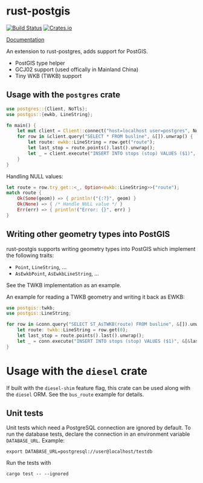 rust-postgis
============

[![Build Status](https://travis-ci.org/andelf/rust-postgis.svg?branch=master)](https://travis-ci.org/andelf/rust-postgis)
[![Crates.io](https://meritbadge.herokuapp.com/postgis)](https://crates.io/crates/postgis)

[Documentation](https://docs.rs/postgis/)

An extension to rust-postgres, adds support for PostGIS.

- PostGIS type helper
- GCJ02 support (used offically in Mainland China)
- Tiny WKB (TWKB) support

## Usage with the `postgres` crate

```rust
use postgres::{Client, NoTls};
use postgis::{ewkb, LineString};

fn main() {
    let mut client = Client::connect("host=localhost user=postgres", NoTls).unwrap();
    for row in &client.query("SELECT * FROM busline", &[]).unwrap() {
        let route: ewkb::LineString = row.get("route");
        let last_stop = route.points().last().unwrap();
        let _ = client.execute("INSERT INTO stops (stop) VALUES ($1)", &[&last_stop]);
    }
}
```

Handling NULL values:
```rust
let route = row.try_get::<_, Option<ewkb::LineString>>("route");
match route {
    Ok(Some(geom)) => { println!("{:?}", geom) }
    Ok(None) => { /* Handle NULL value */ }
    Err(err) => { println!("Error: {}", err) }
}
```

## Writing other geometry types into PostGIS

rust-postgis supports writing geometry types into PostGIS which implement the following traits:

* `Point`, `LineString`, ...
* `AsEwkbPoint`, `AsEwkbLineString`, ...

See the TWKB implementation as an example.

An example for reading a TWKB geometry and writing it back as EWKB:

```rust
use postgis::twkb;
use postgis::LineString;

for row in &conn.query("SELECT ST_AsTWKB(route) FROM busline", &[]).unwrap() {
    let route: twkb::LineString = row.get(0);
    let last_stop = route.points().last().unwrap();
    let _ = conn.execute("INSERT INTO stops (stop) VALUES ($1)", &[&last_stop.as_ewkb()]);
}
```

# Usage with the `diesel` crate

If built with the `diesel-shim` feature flag, this crate can be used along with the `diesel` ORM.  See the `bus_route` example for details.

## Unit tests

Unit tests which need a PostgreSQL connection are ignored by default.
To run the database tests, declare the connection in an environment variable `DATABASE_URL`. Example:

    export DATABASE_URL=postgresql://user@localhost/testdb

Run the tests with

    cargo test -- --ignored
